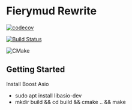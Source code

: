 # Fierymud Rewrite

[![codecov](https://codecov.io/gh/stridera/FieryV4/branch/master/graph/badge.svg)](https://codecov.io/gh/stridera/FieryV4)

[![Build Status](https://travis-ci.org/stridera/FieryV4.svg?branch=master)](https://travis-ci.org/stridera/FieryV4)

![CMake](https://github.com/stridera/FieryV4/workflows/CMake/badge.svg)

## Getting Started

Install Boost Asio

- sudo apt install libasio-dev
- mkdir build && cd build && cmake .. && make
